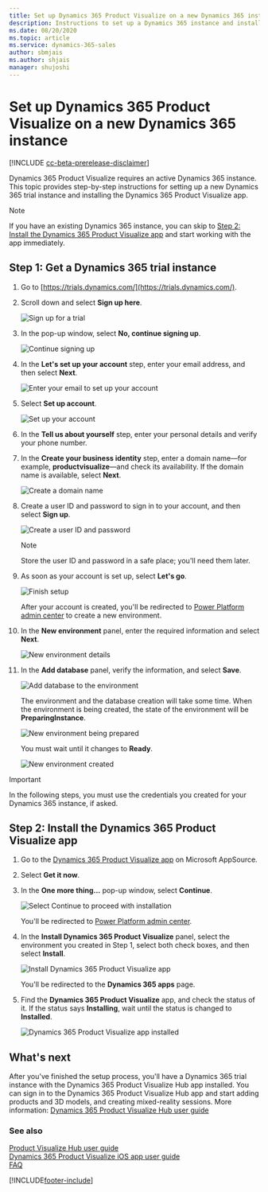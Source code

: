 ```yaml
---
title: Set up Dynamics 365 Product Visualize on a new Dynamics 365 instance
description: Instructions to set up a Dynamics 365 instance and install the Dynamics 365 Product Visualize app
ms.date: 08/20/2020
ms.topic: article
ms.service: dynamics-365-sales
author: sbmjais
ms.author: shjais
manager: shujoshi
---
```


# Set up Dynamics 365 Product Visualize on a new Dynamics 365 instance

[!INCLUDE [cc-beta-prerelease-disclaimer](../includes/cc-beta-prerelease-disclaimer.md)]

Dynamics 365 Product Visualize requires an active Dynamics 365 instance. This topic provides step-by-step instructions for setting up a new Dynamics 365 trial instance and installing the Dynamics 365 Product Visualize app.

> [!NOTE]
> If you have an existing Dynamics 365 instance, you can skip to [Step 2: Install the Dynamics 365 Product Visualize app](#step-2-install-the-dynamics-365-product-visualize-app) and start working with the app immediately.

## Step 1: Get a Dynamics 365 trial instance

1. Go to [https://trials.dynamics.com/](https://trials.dynamics.com/).

2. Scroll down and select **Sign up here**.

    ![Sign up for a trial](media/trials-page.png "Sign up for a trial")

3. In the pop-up window, select **No, continue signing up**.

    ![Continue signing up](media/continue-step.png "Continue signing up")

4. In the **Let's set up your account** step, enter your email address, and then select **Next**.

    ![Enter your email to set up your account](media/wizard-step1.png "Enter your email to set up your account")

5. Select **Set up account**.

    ![Set up your account](media/wizard-step1_1.png "Set up your account")

6. In the **Tell us about yourself** step, enter your personal details and verify your phone number.

7. In the **Create your business identity** step, enter a domain name&mdash;for example, **productvisualize**&mdash;and check its availability. If the domain name is available, select **Next**.

    ![Create a domain name](media/wizard-step3.png "Create a domain name")

8. Create a user ID and password to sign in to your account, and then select **Sign up**.

    ![Create a user ID and password](media/wizard-step3_1.png "Create a user ID and password")

    > [!NOTE]
    > Store the user ID and password in a safe place; you'll need them later.

9. As soon as your account is set up, select **Let's go**.

    ![Finish setup](media/wizard-step4.png "Finish setup")

    After your account is created, you'll be redirected to [Power Platform admin center](https://admin.powerplatform.microsoft.com) to create a new environment.

10. In the **New environment** panel, enter the required information and select **Next**.

    ![New environment details](media/create-new-env.png "New environment details")

11. In the **Add database** panel, verify the information, and select **Save**.

    ![Add database to the environment](media/add-database.png "Add database to the environment")

    The environment and the database creation will take some time. When the environment is being created, the state of the environment will be **PreparingInstance**. 

    ![New environment being prepared](media/env-creating.png "New environment being prepared")
    
    You must wait until it changes to **Ready**.

    ![New environment created](media/env-created.png "New environment created")

 > [!IMPORTANT]
 > In the following steps, you must use the credentials you created for your Dynamics 365 instance, if asked.

## Step 2: Install the Dynamics 365 Product Visualize app

1. Go to the [Dynamics 365 Product Visualize app](https://appsource.microsoft.com/en-us/product/dynamics-365/mscrm.d365_product_visualize?tab=Overview) on Microsoft AppSource.

2. Select **Get it now**.

3. In the **One more thing...** pop-up window, select **Continue**.

    ![Select Continue to proceed with installation](media/continue-step-app.png "Select Continue to proceed with installation")

    You'll be redirected to [Power Platform admin center](https://admin.powerplatform.microsoft.com).

4. In the **Install Dynamics 365 Product Visualize** panel, select the environment you created in Step 1, select both check boxes, and then select **Install**.

    ![Install Dynamics 365 Product Visualize app](media/install-pv-app.png "Install Dynamics 365 Product Visualize app")

    You'll be redirected to the **Dynamics 365 apps** page.

5. Find the **Dynamics 365 Product Visualize** app, and check the status of it. If the status says **Installing**, wait until the status is changed to **Installed**.

    ![Dynamics 365 Product Visualize app installed](media/pv-app-installed.png "Dynamics 365 Product Visualize app installed")

## What's next

After you've finished the setup process, you'll have a Dynamics 365 trial instance with the Dynamics 365 Product Visualize Hub app installed. You can sign in to the Dynamics 365 Product Visualize Hub app and start adding products and 3D models, and creating mixed-reality sessions. More information: [Dynamics 365 Product Visualize Hub user guide](hub-user-guide.md)

### See also

[Product Visualize Hub user guide](hub-user-guide.md)<br>
[Dynamics 365 Product Visualize iOS app user guide](user-guide.md)<br>
[FAQ](faq.md)


[!INCLUDE[footer-include](../includes/footer-banner.md)]